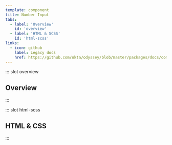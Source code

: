 ```yaml
---
template: component
title: Number Input
tabs:
  - label: 'Overview'
    id: 'overview'
  - label: 'HTML & SCSS'
    id: 'html-scss'
links:
  - icon: github
    label: Legacy docs
    href: https://github.com/okta/odyssey/blob/master/packages/docs/components/number-input.md
---
```


::: slot overview
## Overview
:::

::: slot html-scss
## HTML & CSS
:::

